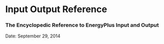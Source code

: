 # Input Output Reference

### The Encyclopedic Reference to EnergyPlus Input and Output

Date:  September 29, 2014
